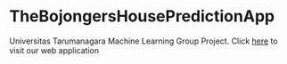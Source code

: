 # TheBojongersHousePredictionApp
Universitas Tarumanagara Machine Learning Group Project.
Click [here](https://share.streamlit.io/nicholashd/thebojongershousepredictionapp/main.py) to visit our web application
